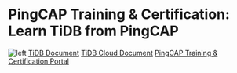 # PingCAP Training & Certification: Learn TiDB from PingCAP
![`left`](./student-guide/diagram/education-768x497.jpeg)
[TiDB Document](https://docs.pingcap.com/tidb/stable)
[TiDB Cloud Document](https://docs.pingcap.com/tidbcloud/)
[PingCAP Training & Certification Portal](https://pingcap.com/education/)